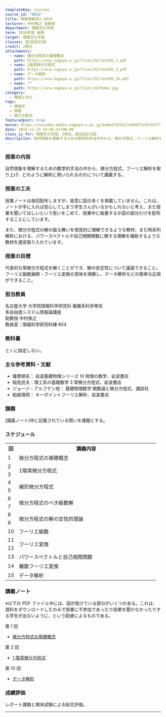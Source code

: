 ```yaml
---
templateKey: courses
course_id: "0032"
title: 物質情報学2-2010
lecturer: 中村泰之 准教授
department: 情報文化学部
term: 2010年度 後期
target: 情報文化学部
classes: 週1回全15回
credit: 2単位
attachments:
  - name: 微分方程式の基礎概念
    path: https://ocw.nagoya-u.jp/files/32/text05_1.pdf
  - name: 1階常微分方程式
    path: https://ocw.nagoya-u.jp/files/32/text05_2.pdf
  - name: データ解析
    path: https://ocw.nagoya-u.jp/files/32/text05_15.pdf
  - name: ""
    path: https://ocw.nagoya-u.jp/files/32/home.jpg
category:
  - 情報と文化
tags:
  - 情報学
  - 物理
  - 微分方程式
featuredpost: true
movie: https://nuvideo.media.nagoya-u.ac.jp/embed/678127e40d7fc07c61f71f46fcb6b8a2d6552427
date: 2019-12-23 14:45:47+00:00
class_is_for: 情報文化学部、2単位、週1回全15回
description: 自然現象を理解するための数学的手法の中から、微分方程式、フーリエ解析を取り上げ、どのように解析に用いられるのかについて講義する。 ....
---
```


### 授業の内容

自然現象を理解するための数学的手法の中から、微分方程式、フーリエ解析を取り上げ、どのように解析に用いられるのかについて講義する。

### 授業の工夫

授業ノートは毎回配布しますが、故意に図の多くを掲載していません。これは、ノートが手に入れば安心してしまう学生さんがいるかもしれないと考え、また授業を聞いてほしいという思いをこめて、授業中に板書するか図の部分だけを配布することにしています。

また、微分方程式の解の振る舞いを視覚的に理解できるような教材、また時系列解析における、パワースペクトルや自己相関関数に関する理解を補助するような教材を適宜取り入れています。

### 授業の目標

代表的な常微分方程式を解くことができ、解の安定性について議論できること。  
フーリエ級数展開・フーリエ変換の意味を理解し、データ解析などの簡単な応用ができること。

### 担当教員

名古屋大学 大学院情報科学研究科 複雑系科学専攻  
多自由度システム情報論講座  
助教授 中村泰之  
教員室：情報科学研究科棟 804

### 教科書

とくに指定しない。

### 主な参考資料・文献

- 薩摩順吉： 岩波基礎物理シリーズ 10 物理の数学、岩波書店
- 稲見武夫：理工系の基礎数学 3 常微分方程式、岩波書店
- ジョージ・アルフケン他： 基礎物理数学 関数論と微分方程式、講談社
- 船越満明： キーポイントフーリエ解析、岩波書店

### 課題

[講義ノート]中に記載されている問いを課題とする。

<h3>スケジュール</h3>
<table class="basic" width="455">
<tr>
<th width="20" class="center">回</th>
<th width="435" class="center">講義内容</th>
</tr>
<tr>
<td class="center">1</td>
<td>
微分方程式の基礎概念
</td>
</tr>
<tr>
<td class="center">2</td>
<td rowspan="2">
1階常微分方程式
</td>
</tr>
<tr>
<td class="center">3</td>
</tr>
<tr>
<td class="center">4</td>
<td rowspan="2">
線形微分方程式
</td>
</tr>
<tr>
<td class="center">5</td>
</tr>
<tr>
<td class="center">6</td>
<td rowspan="2">
微分方程式のべき級数解
</td>
</tr>
<tr>
<td class="center">7</td>
</tr>
<tr>
<td class="center">8</td>
<td rowspan="2">
微分方程式の解の定性的理論
</td>
</tr>
<tr>
<td class="center">9</td>
</tr>
<tr>
<td class="center">10</td>
<td>
フーリエ級数
</td>
</tr>
<tr>
<td class="center">11</td>
<td rowspan="2">
フーリエ変換
</td>
</tr>
<tr>
<td class="center">12</td>
</tr>
<tr>
<td class="center">13</td>
<td>
パワースペクトルと自己相関関数
</td>
</tr>
<tr>
<td class="center">14</td>
<td>
離散フーリエ変換
</td>
</tr>
<tr>
<td class="center">15</td>
<td>
データ解析
</td>
</tr>
</table>

### 講義ノート

※以下の PDF ファイル中には、図が抜けている部分がいくつかある。これは、資料をダウンロードしたのみで授業に不参加であったり授業を聞かなかったりする学生が出ないように、という配慮によるものである。

第 1 回

- [微分方程式の基礎概念](https://ocw.nagoya-u.jp/files/32/text05_1.pdf)

第 2 回

- [1 階常微分方程式](https://ocw.nagoya-u.jp/files/32/text05_2.pdf)

第 10 回

- [データ解析](https://ocw.nagoya-u.jp/files/32/text05_15.pdf)

### 成績評価

レポート課題と期末試験による総合評価。

---
